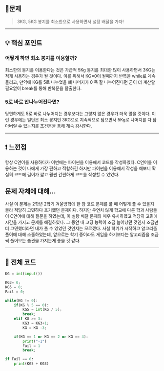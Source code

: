 ## 📑문제
> 3KG, 5KG 봉지를 최소한으로 사용하면서 설탕 배달을 가자!


* * *
## 💡 핵심 포인트
### 어떻게 하면 최소 봉지를 이용할까?
최소한의 봉지를 이용한다는 것은 가급적 5Kg 봉지를 최대한 많이 사용하면서 3KG는 적게 사용하는 경우가 될 것이다. 이를 위해서 KG=0이 될때까지 반복을 while로 계속 돌리고, 만약에 KG를 5로 나누었을 떄 나머지가 0 즉 잘 나누어진다면 굳이 더 계산할 필요없이 break를 통해 반복문을 탈출한다.
### 5로 바로 안나누어진다면?
당연하게도 5로 바로 나누어지는 경우보다는 그렇지 않은 경우가 더욱 많을 것이다. 이런 경우에는 일단은 최소 봉지인 3KG으로 지속적으로 담으면서 5Kg로 나머지를 다 담아버릴 수 있는지를 조건문을 통해 계속 감시한다.
___

## ❗ 느낀점
항상 C언어를 사용하다가 이번에는 파이썬을 이용해서 코드를 작성하였다. C언어를 이용하는 것이 나에게 가장 편하고 적합하긴 하지만 파이썬을 이용해서 작성을 해보니 확실히 코드에 길이가 짧고 훨씬 간편하게 코드를 작성할 수 있었다.

## 문제 자체에 대해...
사실 이 문제는 2학년 2학기 겨울방학에 한 참 코드 문제를 풀 때 어떻게 풀 수 있을지 몰라 적당히 고민하다 포기했던 문제이다. 하지만 우연치 않게 학교에 다른 학과 사람들이 C언어에 대해 질문을 하였는데, 이 설탕 배달 문제와 매우 유사하였고 적당히 고민에 시간을 가지고 문제를 해결하였다. 그 동안 내 코딩 능력이 조금 늘어났던 것인지 조금만 더 고민했더라면 내가 풀 수 있었던 것인지는 모르겠다. 사실 학기가 시작하고 알고리즘 풀이에 대해 소홀하였는데, 앞으로는 학기 중이라도 게임을 하기보다는 알고리즘을 조금씩 풀어보는 습관을 가지는게 좋을 것 같다.
_ _ _
## **🧾 전체 코드**
```python
KG = int(input())

KG3= 0;
KG5 = 0;
Fail = 0;

while(KG != 0):
    if(KG % 5 == 0):
        KG5 = int(KG / 5);
        break;
    elif KG >= 3:
        KG3 = KG3+1;
        KG = KG -3;

    if(KG == 1 or KG == 2 or KG == 4):
        print("-1")
        Fail = 1
        break;

if Fail == 0:
    print(KG5 + KG3)
```
